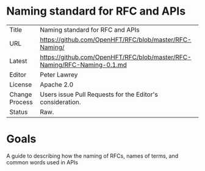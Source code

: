 # Naming standard for RFC and APIs

|         |                                                             |
|:------- | ----------------------------------------------------------- |
| Title   | Naming standard for RFC and APIs                            |
| URL     | https://github.com/OpenHFT/RFC/blob/master/RFC-Naming/      |
| Latest  | https://github.com/OpenHFT/RFC/blob/master/RFC-Naming/RFC-Naming-0.1.md |
| Editor  | Peter Lawrey                                                |
| License | Apache 2.0                                                  |
| Change Process | Users issue Pull Requests for the Editor's consideration. |
| Status  | Raw.                                                        |

# Goals
A guide to describing how the naming of RFCs, names of terms, and common words used in APIs

